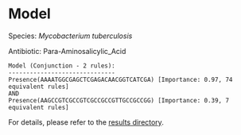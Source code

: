 
# Model

Species: *Mycobacterium tuberculosis*

Antibiotic: Para-Aminosalicylic_Acid

```
Model (Conjunction - 2 rules):
------------------------------
Presence(AAAATGGCGAGCTCGAGACAACGGTCATCGA) [Importance: 0.97, 74 equivalent rules]
AND
Presence(AAGCCGTCGCCGTCGCCGCCGTTGCCGCCGG) [Importance: 0.39, 7 equivalent rules]

```

For details, please refer to the [results directory](../../../../../results/scm_b/mycobacterium%20tuberculosis/para-aminosalicylic_acid/repeat_6/).

